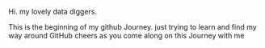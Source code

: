 Hi. my lovely data diggers.

This is the beginning of my github Journey.
just trying to learn and find my way around GitHub
cheers as you come along on this Journey with me
